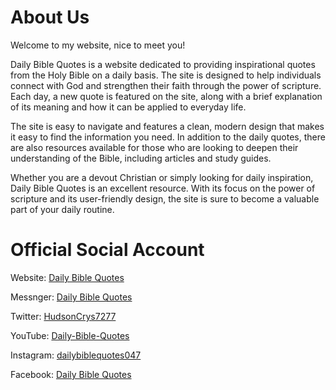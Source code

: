 # About Us

Welcome to my website, nice to meet you!

Daily Bible Quotes is a website dedicated to providing inspirational quotes from the Holy Bible on a daily basis. The site is designed to help individuals connect with God and strengthen their faith through the power of scripture. Each day, a new quote is featured on the site, along with a brief explanation of its meaning and how it can be applied to everyday life.

The site is easy to navigate and features a clean, modern design that makes it easy to find the information you need. In addition to the daily quotes, there are also resources available for those who are looking to deepen their understanding of the Bible, including articles and study guides.

Whether you are a devout Christian or simply looking for daily inspiration, Daily Bible Quotes is an excellent resource. With its focus on the power of scripture and its user-friendly design, the site is sure to become a valuable part of your daily routine.

# Official Social Account

Website: [Daily Bible Quotes](https://dailybiblequotes.github.io)

Messnger: [Daily Bible Quotes](https://m.me/131814353158682)

Twitter: [HudsonCrys7277](https://twitter.com/HudsonCrys7277)

YouTube: [Daily-Bible-Quotes](https://www.youtube.com/@Daily-Bible-Quotes/)

Instagram: [dailybiblequotes047](https://www.instagram.com/dailybiblequotes047)

Facebook: [Daily Bible Quotes](https://www.facebook.com/Daily-Bible-Quotes-131814353158682)
